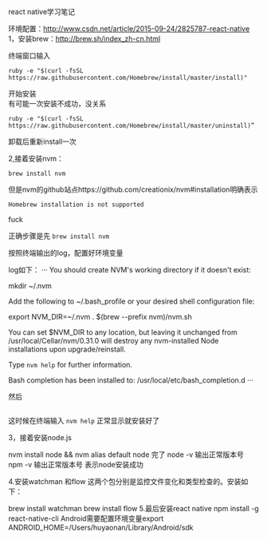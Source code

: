 react native学习笔记

环境配置：http://www.csdn.net/article/2015-09-24/2825787-react-native    
1，安装brew：http://brew.sh/index_zh-cn.html

终端窗口输入
```
ruby -e "$(curl -fsSL https://raw.githubusercontent.com/Homebrew/install/master/install)"
```    
开始安装    
有可能一次安装不成功，没关系   
```
ruby -e "$(curl -fsSL https://raw.githubusercontent.com/Homebrew/install/master/uninstall)”
```  
卸载后重新install一次

2,接着安装nvm：  
```
brew install nvm
```
但是nvm的github站点https://github.com/creationix/nvm#installation明确表示
```
Homebrew installation is not supported
```
fuck

正确步骤是先
```brew install nvm```

按照终端输出的log，配置好环境变量

log如下：
···
You should create NVM's working directory if it doesn't exist:

  mkdir ~/.nvm

Add the following to ~/.bash_profile or your desired shell
configuration file:

  export NVM_DIR=~/.nvm
  . $(brew --prefix nvm)/nvm.sh

You can set $NVM_DIR to any location, but leaving it unchanged from
/usr/local/Cellar/nvm/0.31.0 will destroy any nvm-installed Node installations
upon upgrade/reinstall.

Type `nvm help` for further information.

Bash completion has been installed to:
  /usr/local/etc/bash_completion.d
···


然后
```curl -o- https://raw.githubusercontent.com/creationix/nvm/v0.30.2/install.sh | bash
```
这时候在终端输入 
```nvm help```   正常显示就安装好了


3，接着安装node.js

nvm install node && nvm alias default node
完了 node -v 输出正常版本号
npm -v 输出正常版本号
表示node安装成功


4.安装watchman 和flow
这两个包分别是监控文件变化和类型检查的。安装如下：

brew install watchman
brew install flow
5.最后安装react native
npm install -g react-native-cli
Android需要配置环境变量export ANDROID_HOME=/Users/huyaonan/Library/Android/sdk
